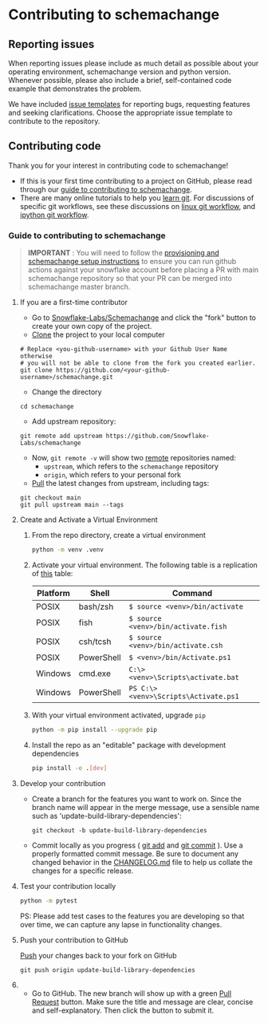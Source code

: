 # Contributing to schemachange

## Reporting issues

When reporting issues please include as much detail as possible about your
operating environment, schemachange version and python version. Whenever possible, please
also include a brief, self-contained code example that demonstrates the problem.

We have
included [issue templates](https://github.com/Snowflake-Labs/schemachange/issues/new/choose) for reporting bugs, requesting features and seeking clarifications. Choose the appropriate issue template to contribute to the repository.

## Contributing code

Thank you for your interest in contributing code to schemachange!

+ If this is your first time contributing to a project on GitHub, please read through
  our [guide to contributing to schemachange](guide-to-contributing-to-schemachange).
+ There are many online tutorials to help you [learn git](https://try.github.io/). For discussions of specific git
  workflows, see these discussions
  on [linux git workflow](https://www.mail-archive.com/dri-devel@lists.sourceforge.net/msg39091.html),
  and [ipython git workflow](https://mail.python.org/pipermail/ipython-dev/2010-October/005632.html).

### Guide to contributing to schemachange

> **IMPORTANT** : You will need to follow the [provisioning and schemachange setup instructions](../demo/README.MD) to ensure you can run github actions against your snowflake account before placing a PR with main schemachange repository so that your PR can be merged into schemachange master branch.

1. If you are a first-time contributor
    + Go to [Snowflake-Labs/Schemachange](https://github.com/Snowflake-Labs/schemachange) and click the "fork" button to
      create your own copy of the project.
    + [Clone](https://github.com/git-guides/git-clone) the project to your local computer

    ```shell
    # Replace <you-github-username> with your Github User Name otherwise
    # you will not be able to clone from the fork you created earlier.
    git clone https://github.com/<your-github-username>/schemachange.git
    ```

    + Change the directory

    ```shell
    cd schemachange
    ```

    + Add upstream repository:

    ```shell
    git remote add upstream https://github.com/Snowflake-Labs/schemachange
    ```

    + Now, `git remote -v` will show two [remote](https://github.com/git-guides/git-remote) repositories named:
        + `upstream`, which refers to the `schemachange` repository
        + `origin`, which refers to your personal fork
    + [Pull](https://github.com/git-guides/git-pull) the latest changes from upstream, including tags:

    ```shell
    git checkout main
    git pull upstream main --tags
    ```

2. Create and Activate a Virtual Environment

    1. From the repo directory, create a virtual environment
       ```bash
       python -m venv .venv
       ```

    2. Activate your virtual environment. The following table is a replication
       of [this](https://docs.python.org/3/library/venv.html#how-venvs-work) table:

       | Platform | Shell      | Command                               |
       |----------|------------|---------------------------------------|
       | POSIX    | bash/zsh   | `$ source <venv>/bin/activate`        |
       | POSIX    | fish       | `$ source <venv>/bin/activate.fish`   |
       | POSIX    | csh/tcsh   | `$ source <venv>/bin/activate.csh`    |
       | POSIX    | PowerShell | `$ <venv>/bin/Activate.ps1`           |
       | Windows  | cmd.exe    | `C:\> <venv>\Scripts\activate.bat`    |
       | Windows  | PowerShell | `PS C:\> <venv>\Scripts\Activate.ps1` |

    3. With your virtual environment activated, upgrade `pip`

       ```bash
       python -m pip install --upgrade pip
       ```

    4. Install the repo as an "editable" package with development dependencies

       ```bash
       pip install -e .[dev]
       ```

3. Develop your contribution
    + Create a branch for the features you want to work on. Since the branch name will appear in the merge message, use
      a sensible name such as 'update-build-library-dependencies':

      ```shell
      git checkout -b update-build-library-dependencies
      ```

    + Commit locally as you progress ( [git add](https://github.com/git-guides/git-add)
      and [git commit](https://github.com/git-guides/git-commit) ). Use a properly formatted commit message. Be sure to
      document any changed behavior in the [CHANGELOG.md](../CHANGELOG.md) file to help us collate the changes for a specific release.

4. Test your contribution locally

   ```bash
   python -m pytest
   ```
   PS: Please add test cases to the features you are developing so that over time, we can capture any lapse in functionality changes.

5. Push your contribution to GitHub

    [Push](https://github.com/git-guides/git-push) your changes back to your fork on GitHub

    ```shell
    git push origin update-build-library-dependencies
    ```

6.
    + Go to GitHub. The new branch will show up with a
      green [Pull Request](https://docs.github.com/en/pull-requests/collaborating-with-pull-requests/proposing-changes-to-your-work-with-pull-requests/about-pull-requests#initiating-the-pull-request)
      button. Make sure the title and message are clear, concise and self-explanatory. Then click the button to submit
      it.
